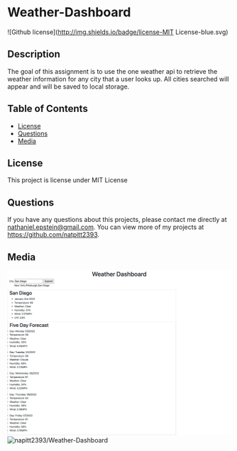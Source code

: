 # Weather-Dashboard
  ![Github license](http://img.shields.io/badge/license-MIT License-blue.svg)
  
  ## Description 
  The goal of this assignment is to use the one weather api to retrieve the weather information for any city that a user looks up. All cities searched will appear and will be saved to local storage.

  ## Table of Contents
  * [License](#license)
  * [Questions](#questions)
  * [Media](#media)

  ## License 
  This project is license under MIT License
 

  ## Questions
  If you have any questions about this projects, please contact me directly at nathaniel.epstein@gmail.com. You can view more of my projects at https://github.com/natpitt2393.

  ## Media
  ![Weather-Dashboard](./assets/images/WEATHER.png)
  ![napitt2393/Weather-Dashboard](https://github.com/natpitt2393/Weather-Dashboard)